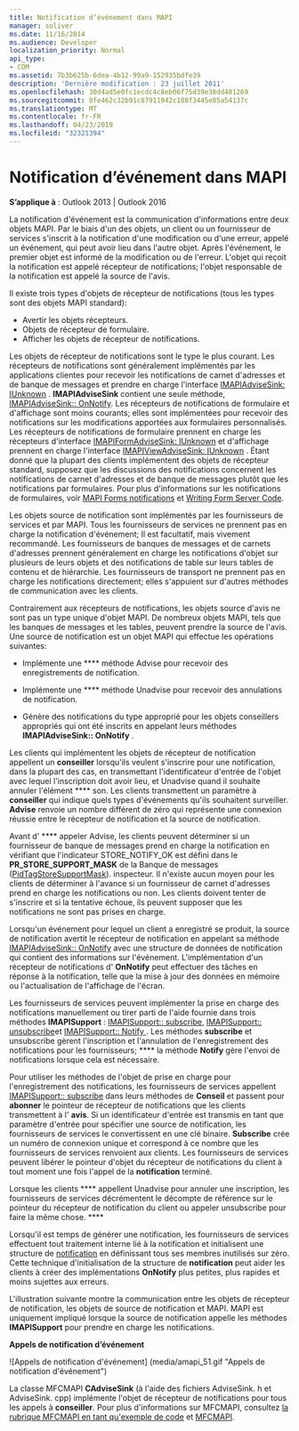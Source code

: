 ```yaml
---
title: Notification d’événement dans MAPI
manager: soliver
ms.date: 11/16/2014
ms.audience: Developer
localization_priority: Normal
api_type:
- COM
ms.assetid: 7b3b625b-6dea-4b12-99a9-152935bdfe39
description: 'Dernière modification : 23 juillet 2011'
ms.openlocfilehash: 30d4ad5e0fc1ecdc4c8eb06f75d39e38dd481269
ms.sourcegitcommit: 8fe462c32b91c87911942c188f3445e85a54137c
ms.translationtype: MT
ms.contentlocale: fr-FR
ms.lasthandoff: 04/23/2019
ms.locfileid: "32321394"
---
```

# <a name="event-notification-in-mapi"></a>Notification d’événement dans MAPI

**S’applique à** : Outlook 2013 | Outlook 2016 
  
La notification d'événement est la communication d'informations entre deux objets MAPI. Par le biais d'un des objets, un client ou un fournisseur de services s'inscrit à la notification d'une modification ou d'une erreur, appelé un événement, qui peut avoir lieu dans l'autre objet. Après l'événement, le premier objet est informé de la modification ou de l'erreur. L'objet qui reçoit la notification est appelé récepteur de notifications; l'objet responsable de la notification est appelé la source de l'avis.
  
Il existe trois types d'objets de récepteur de notifications (tous les types sont des objets MAPI standard):
  
- Avertir les objets récepteurs.   
- Objets de récepteur de formulaire.  
- Afficher les objets de récepteur de notifications.
    
Les objets de récepteur de notifications sont le type le plus courant. Les récepteurs de notifications sont généralement implémentés par les applications clientes pour recevoir les notifications de carnet d'adresses et de banque de messages et prendre en charge l'interface [IMAPIAdviseSink: IUnknown](imapiadvisesinkiunknown.md) . **IMAPIAdviseSink** contient une seule méthode, [IMAPIAdviseSink:: OnNotify](imapiadvisesink-onnotify.md). Les récepteurs de notifications de formulaire et d'affichage sont moins courants; elles sont implémentées pour recevoir des notifications sur les modifications apportées aux formulaires personnalisés. Les récepteurs de notifications de formulaire prennent en charge les récepteurs d'interface [IMAPIFormAdviseSink: IUnknown](imapiformadvisesinkiunknown.md) et d'affichage prennent en charge l'interface [IMAPIViewAdviseSink: IUnknown](imapiviewadvisesinkiunknown.md) . Étant donné que la plupart des clients implémentent des objets de récepteur standard, supposez que les discussions des notifications concernent les notifications de carnet d'adresses et de banque de messages plutôt que les notifications par formulaires. Pour plus d'informations sur les notifications de formulaires, voir [MAPI Forms notifications](mapi-forms-notifications.md) et [Writing Form Server Code](writing-form-server-code.md).
  
Les objets source de notification sont implémentés par les fournisseurs de services et par MAPI. Tous les fournisseurs de services ne prennent pas en charge la notification d'événement; Il est facultatif, mais vivement recommandé. Les fournisseurs de banques de messages et de carnets d'adresses prennent généralement en charge les notifications d'objet sur plusieurs de leurs objets et des notifications de table sur leurs tables de contenu et de hiérarchie. Les fournisseurs de transport ne prennent pas en charge les notifications directement; elles s'appuient sur d'autres méthodes de communication avec les clients.
  
Contrairement aux récepteurs de notifications, les objets source d'avis ne sont pas un type unique d'objet MAPI. De nombreux objets MAPI, tels que les banques de messages et les tables, peuvent prendre la source de l'avis. Une source de notification est un objet MAPI qui effectue les opérations suivantes:
  
- Implémente une **** méthode Advise pour recevoir des enregistrements de notification. 
    
- Implémente une **** méthode Unadvise pour recevoir des annulations de notification. 
    
- Génère des notifications du type approprié pour les objets conseillers appropriés qui ont été inscrits en appelant leurs méthodes **IMAPIAdviseSink:: OnNotify** . 
    
Les clients qui implémentent les objets de récepteur de notification appellent un **conseiller** lorsqu'ils veulent s'inscrire pour une notification, dans la plupart des cas, en transmettant l'identificateur d'entrée de l'objet avec lequel l'inscription doit avoir lieu, et Unadvise quand il souhaite annuler l'élément **** son. Les clients transmettent un paramètre à **conseiller** qui indique quels types d'événements qu'ils souhaitent surveiller. **Advise** renvoie un nombre différent de zéro qui représente une connexion réussie entre le récepteur de notification et la source de notification. 
  
Avant d' **** appeler Advise, les clients peuvent déterminer si un fournisseur de banque de messages prend en charge la notification en vérifiant que l'indicateur STORE_NOTIFY_OK est défini dans le **PR_STORE_SUPPORT_MASK** de la Banque de messages ([PidTagStoreSupportMask](pidtagstoresupportmask-canonical-property.md)). inspecteur. Il n'existe aucun moyen pour les clients de déterminer à l'avance si un fournisseur de carnet d'adresses prend en charge les notifications ou non. Les clients doivent tenter de s'inscrire et si la tentative échoue, ils peuvent supposer que les notifications ne sont pas prises en charge.
  
Lorsqu'un événement pour lequel un client a enregistré se produit, la source de notification avertit le récepteur de notification en appelant sa méthode [IMAPIAdviseSink:: OnNotify](imapiadvisesink-onnotify.md) avec une structure de données de notification qui contient des informations sur l'événement. L'implémentation d'un récepteur de notifications d' **OnNotify** peut effectuer des tâches en réponse à la notification, telle que la mise à jour des données en mémoire ou l'actualisation de l'affichage de l'écran. 
  
Les fournisseurs de services peuvent implémenter la prise en charge des notifications manuellement ou tirer parti de l'aide fournie dans trois méthodes **IMAPISupport** : [IMAPISupport:: subscribe](imapisupport-subscribe.md), [IMAPISupport:: unsubscribe](imapisupport-unsubscribe.md)et [IMAPISupport:: Notify ](imapisupport-notify.md). Les méthodes **subscribe** et unsubscribe gèrent l'inscription et l'annulation de l'enregistrement des notifications pour les fournisseurs; **** la méthode **Notify** gère l'envoi de notifications lorsque cela est nécessaire. 
  
Pour utiliser les méthodes de l'objet de prise en charge pour l'enregistrement des notifications, les fournisseurs de services appellent [IMAPISupport:: subscribe](imapisupport-subscribe.md) dans leurs méthodes de **Conseil** et passent pour **abonner** le pointeur de récepteur de notifications que les clients transmettent à l' **avis**. Si un identificateur d'entrée est transmis en tant que paramètre d'entrée pour spécifier une source de notification, les fournisseurs de services le convertissent en une clé binaire. **Subscribe** crée un numéro de connexion unique et correspond à ce nombre que les fournisseurs de services renvoient aux clients. Les fournisseurs de services peuvent libérer le pointeur d'objet du récepteur de notifications du client à tout moment une fois l'appel de la **notification** terminé. 
  
Lorsque les clients **** appellent Unadvise pour annuler une inscription, les fournisseurs de services décrémentent le décompte de référence sur le pointeur du récepteur de notification du client ou appeler unsubscribe pour faire la même chose. **** 
  
Lorsqu'il est temps de générer une notification, les fournisseurs de services effectuent tout traitement interne lié à la notification et initialisent une structure de [notification](notification.md) en définissant tous ses membres inutilisés sur zéro. Cette technique d'initialisation de la structure de **notification** peut aider les clients à créer des implémentations **OnNotify** plus petites, plus rapides et moins sujettes aux erreurs. 
  
L'illustration suivante montre la communication entre les objets de récepteur de notification, les objets de source de notification et MAPI. MAPI est uniquement impliqué lorsque la source de notification appelle les méthodes **IMAPISupport** pour prendre en charge les notifications. 
  
**Appels de notification d’événement**
  
![Appels de notification d'événement] (media/amapi_51.gif "Appels de notification d'événement")
  
La classe MFCMAPI **CAdviseSink** (à l'aide des fichiers AdviseSink. h et AdviseSink. cpp) implémente l'objet de récepteur de notifications pour tous les appels à **conseiller**. Pour plus d'informations sur MFCMAPI, consultez [la rubrique MFCMAPI en tant qu'exemple de code](mfcmapi-as-a-code-sample.md) et [MFCMAPI](https://go.microsoft.com/fwlink/?LinkId=124154).
  

